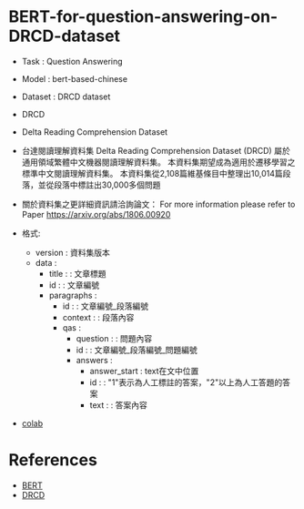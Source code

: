 # BERT-for-question-answering-on-DRCD-dataset

* Task : Question Answering
* Model : bert-based-chinese
* Dataset : DRCD dataset

* DRCD
 * Delta Reading Comprehension Dataset
 * 台達閱讀理解資料集 Delta Reading Comprehension Dataset (DRCD) 屬於通用領域繁體中文機器閱讀理解資料集。 本資料集期望成為適用於遷移學習之標準中文閱讀理解資料集。 本資料集從2,108篇維基條目中整理出10,014篇段落，並從段落中標註出30,000多個問題

 * 關於資料集之更詳細資訊請洽詢論文： For more information please refer to Paper <https://arxiv.org/abs/1806.00920>
 * 格式:
   * version : 資料集版本
   * data :
     * title : : 文章標題
     * id : : 文章編號
     * paragraphs :
       * id : : 文章編號_段落編號
       * context : : 段落內容
       * qas :
         * question : : 問題內容
         * id : : 文章編號_段落編號_問題編號
         * answers :
           * answer_start : text在文中位置
           * id : : "1"表示為人工標註的答案，"2"以上為人工答題的答案
           * text : : 答案內容

* [colab](https://colab.research.google.com/drive/17YVCFm0m_JU7BuiliZIsH6LbQDgB1wbX)

References
=====
  * [BERT](https://arxiv.org/pdf/1810.04805.pdf)
  * [DRCD](https://arxiv.org/ftp/arxiv/papers/1806/1806.00920.pdf)
